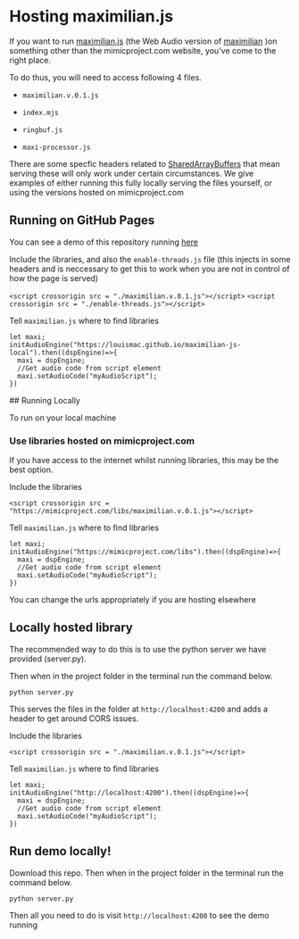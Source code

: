 # Hosting maximilian.js 

If you want to run [maximilian.js](https://mimicproject.com/guides/maximJS) (the Web Audio version of [maximilian](https://github.com/micknoise/Maximilian) )on something other than the mimicproject.com website, you've come to the right place.

To do thus, you will need to access following 4 files.

* ``maximilian.v.0.1.js``

* ``index.mjs``

* ``ringbuf.js``

* ``maxi-processor.js``

There are some specfic headers related to [SharedArrayBuffers](https://developer.mozilla.org/en-US/docs/Web/JavaScript/Reference/Global_Objects/SharedArrayBuffer#security_requirements) that mean serving these will only work under certain circumstances. We give examples of either running this fully locally serving the files yourself, or using the versions hosted on mimicproject.com

## Running on GitHub Pages

You can see a demo of this repository running [here](https://louismac.github.io/maximilian-js-local/)

Include the libraries, and also the ``enable-threads.js`` file (this injects in some headers and is neccessary to get this to work when you are not in control of how the page is served)

``<script crossorigin src = "./maximilian.v.0.1.js"></script>``
``<script crossorigin src = "./enable-threads.js"></script>``

Tell ``maximilian.js`` where to find libraries

```
let maxi;
initAudioEngine("https://louismac.github.io/maximilian-js-local").then((dspEngine)=>{
  maxi = dspEngine;
  //Get audio code from script element
  maxi.setAudioCode("myAudioScript");
})
```

## Running Locally

To run on your local machine 

### Use libraries hosted on mimicproject.com

If you have access to the internet whilst running libraries, this may be the best option.

Include the libraries

``<script crossorigin src = "https://mimicproject.com/libs/maximilian.v.0.1.js"></script>``

Tell ``maximilian.js`` where to find libraries

```
let maxi;
initAudioEngine("https://mimicproject.com/libs").then((dspEngine)=>{
  maxi = dspEngine;
  //Get audio code from script element
  maxi.setAudioCode("myAudioScript");
})
```

You can change the urls appropriately if you are hosting elsewhere

## Locally hosted library

The recommended way to do this is to use the python server we have provided (server.py).

Then when in the project folder in the terminal run the command below.

``python server.py``

This serves the files in the folder at ``http://localhost:4200`` and adds a header to get around CORS issues.

Include the libraries

``<script crossorigin src = "./maximilian.v.0.1.js"></script>``

Tell ``maximilian.js`` where to find libraries

```
let maxi;
initAudioEngine("http://localhost:4200").then((dspEngine)=>{
  maxi = dspEngine;
  //Get audio code from script element
  maxi.setAudioCode("myAudioScript");
})
```

## Run demo locally!

Download this repo. Then when in the project folder in the terminal run the command below.

``python server.py``

Then all you need to do is visit ``http://localhost:4200`` to see the demo running
